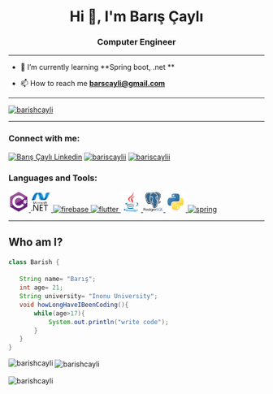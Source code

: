 <h1 align="center">Hi 👋, I'm Barış Çaylı</h1>
<h3 align="center">Computer Engineer</h3>
<hr>


- 🌱 I’m currently learning **Spring boot, .net **

- 📫 How to reach me **barscayli@gmail.com**

<hr>


<p align="left"> <a href="https://github.com/ryo-ma/github-profile-trophy"><img src="https://github-profile-trophy.vercel.app/?username=barishcayli" alt="barishcayli" /></a> </p>
<hr>

<h3 align="left">Connect with me:</h3>
<p align="left">
<a href="https://linkedin.com/in/barishcayli" target="blank"><img align="center" src="https://raw.githubusercontent.com/rahuldkjain/github-profile-readme-generator/master/src/images/icons/Social/linked-in-alt.svg" alt="Barış Çaylı Linkedin" height="30" width="40" /></a>
<a href="https://twitter.com/bariscaylii" target="blank"><img align="center" src="https://raw.githubusercontent.com/rahuldkjain/github-profile-readme-generator/master/src/images/icons/Social/twitter.svg" alt="bariscaylii" height="30" width="40" /></a>
<a href="https://instagram.com/bariscaylii" target="blank"><img align="center" src="https://raw.githubusercontent.com/rahuldkjain/github-profile-readme-generator/master/src/images/icons/Social/instagram.svg" alt="bariscaylii" height="30" width="40" /></a>
</p>

<h3 align="left">Languages and Tools:</h3>
<p align="left"> <a href="https://www.w3schools.com/cs/" target="_blank" rel="noreferrer"> <img src="https://raw.githubusercontent.com/devicons/devicon/master/icons/csharp/csharp-original.svg" alt="csharp" width="40" height="40"/> </a> <a href="https://dotnet.microsoft.com/" target="_blank" rel="noreferrer"> <img src="https://raw.githubusercontent.com/devicons/devicon/master/icons/dot-net/dot-net-original-wordmark.svg" alt="dotnet" width="40" height="40"/> </a> <a href="https://firebase.google.com/" target="_blank" rel="noreferrer"> <img src="https://www.vectorlogo.zone/logos/firebase/firebase-icon.svg" alt="firebase" width="40" height="40"/> </a> <a href="https://flutter.dev" target="_blank" rel="noreferrer"> <img src="https://www.vectorlogo.zone/logos/flutterio/flutterio-icon.svg" alt="flutter" width="40" height="40"/> </a> <a href="https://www.java.com" target="_blank" rel="noreferrer"> <img src="https://raw.githubusercontent.com/devicons/devicon/master/icons/java/java-original.svg" alt="java" width="40" height="40"/> </a> <a href="https://www.postgresql.org" target="_blank" rel="noreferrer"> <img src="https://raw.githubusercontent.com/devicons/devicon/master/icons/postgresql/postgresql-original-wordmark.svg" alt="postgresql" width="40" height="40"/> </a> <a href="https://www.python.org" target="_blank" rel="noreferrer"> <img src="https://raw.githubusercontent.com/devicons/devicon/master/icons/python/python-original.svg" alt="python" width="40" height="40"/> </a> <a href="https://spring.io/" target="_blank" rel="noreferrer"> <img src="https://www.vectorlogo.zone/logos/springio/springio-icon.svg" alt="spring" width="40" height="40"/> </a> </p>


<hr>


 ## Who am I?
 ``` Java
 class Barish {

    String name= "Barış";
    int age= 21;
    String university= "Inonu University";
    void howLongHaveIBeenCoding(){
        while(age>17){
            System.out.println("write code");
        }
    }
}
 ```

<p><img align="left" src="https://github-readme-stats.vercel.app/api/top-langs?username=barishcayli&show_icons=true&locale=en&layout=compact" alt="barishcayli" /></p>

<p>&nbsp;<img align="center" src="https://github-readme-stats.vercel.app/api?username=barishcayli&show_icons=true&locale=en" alt="barishcayli" /></p>

<p><img align="center" src="https://github-readme-streak-stats.herokuapp.com/?user=barishcayli&" alt="barishcayli" /></p>
